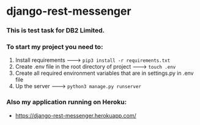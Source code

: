 # django-rest-messenger

### This is test task for DB2 Limited.

### To start my project you need to:
1. Install requirements ---> ```pip3 install -r requirements.txt```
2. Create .env file in the root directory of project ---> ```touch .env```
3. Create all required environment variables that are in settings.py in .env file
4. Up the server ---> ```python3 manage.py runserver```

### Also my application running on Heroku:
- https://django-rest-messenger.herokuapp.com/

